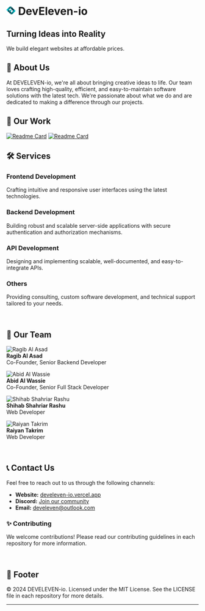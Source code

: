 <h1> <img src="https://raw.githubusercontent.com/DEVELEVEN-io/develeven-io/main/assets/logo.png" width="24" /> <span> DevEleven-io </span> </h1>

## Turning Ideas into Reality

We build elegant websites at affordable prices.

## 🌟 About Us

At DEVELEVEN-io, we're all about bringing creative ideas to life. Our team loves crafting high-quality, efficient, and easy-to-maintain software solutions with the latest tech. We're passionate about what we do and are dedicated to making a difference through our projects.

## 🚀 Our Work

[![Readme Card](https://github-readme-stats.vercel.app/api/pin/?username=DEVELEVEN-io&repo=develeven-io&theme=github_dark_dimmed)](https://github.com/DEVELEVEN-io/develeven-io)
[![Readme Card](https://github-readme-stats.vercel.app/api/pin/?username=DEVELEVEN-io&repo=math-apps&theme=github_dark_dimmed)](https://github.com/DEVELEVEN-io/math-apps)

## 🛠️ Services

### Frontend Development

Crafting intuitive and responsive user interfaces using the latest technologies.

### Backend Development

Building robust and scalable server-side applications with secure authentication and authorization mechanisms.

### API Development

Designing and implementing scalable, well-documented, and easy-to-integrate APIs.

### Others

Providing consulting, custom software development, and technical support tailored to your needs.

<br/>

## 👥 Our Team

![Ragib Al Asad](https://github.com/ragibalasad)  
**Ragib Al Asad**  
Co-Founder, Senior Backend Developer

![Abid Al Wassie](https://github.com/AbidAlWassie)  
**Abid Al Wassie**  
Co-Founder, Senior Full Stack Developer

![Shihab Shahriar Rashu](https://github.com/muhammadshihab)  
**Shihab Shahriar Rashu**  
Web Developer

![Raiyan Takrim](https://github.com/raiyan-takrim)  
**Raiyan Takrim**  
Web Developer

<br/>

## 📞 Contact Us

Feel free to reach out to us through the following channels:

- **Website:** [develeven-io.vercel.app](https://develeven-io.vercel.app)
- **Discord:** [Join our community](https://discord.gg/xTtkGvv6)
- **Email:** develeven@outlook.com

### ✨ Contributing

We welcome contributions! Please read our contributing guidelines in each repository for more information.

<br/>

## 📝 Footer

© 2024 DEVELEVEN-io.
Licensed under the MIT License. See the LICENSE file in each repository for more details.

---
